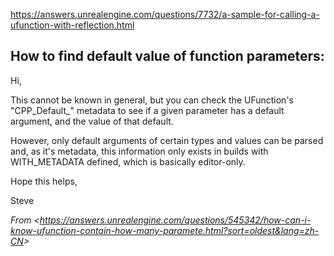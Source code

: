 <https://answers.unrealengine.com/questions/7732/a-sample-for-calling-a-ufunction-with-reflection.html>

## How to find default value of function parameters:

Hi,

This cannot be known in general, but you can check the UFunction's "CPP_Default\_" metadata to see if a given parameter has a default argument, and the value of that default.

However, only default arguments of certain types and values can be parsed and, as it's metadata, this information only exists in builds with WITH_METADATA defined, which is basically editor-only.

Hope this helps,

Steve

_From &lt;<https://answers.unrealengine.com/questions/545342/how-can-i-know-ufunction-contain-how-many-paramete.html?sort=oldest&lang=zh-CN>&gt;_
